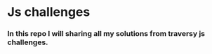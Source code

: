 <h1>Js challenges</h1>
<h3>In this repo I will sharing all my solutions from traversy js challenges.</h3>
